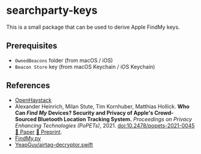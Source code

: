 # searchparty-keys

This is a small package that can be used to derive Apple FindMy keys.

## Prerequisites

- `OwnedBeacons` folder (from macOS / iOS)
- `Beacon Store` key (from macOS Keychain / iOS Keychain)

## References

- [OpenHaystack](https://github.com/seemoo-lab/openhaystack/)
- Alexander Heinrich, Milan Stute, Tim Kornhuber, Matthias Hollick. **Who Can _Find My_ Devices? Security and Privacy of Apple's Crowd-Sourced Bluetooth Location Tracking System.** _Proceedings on Privacy Enhancing Technologies (PoPETs)_, 2021. [doi:10.2478/popets-2021-0045](https://doi.org/10.2478/popets-2021-0045) [📄 Paper](https://www.petsymposium.org/2021/files/papers/issue3/popets-2021-0045.pdf) [📄 Preprint](https://arxiv.org/abs/2103.02282).
- [FindMy.py](https://github.com/malmeloo/FindMy.py/)
- [YeapGuy/airtag-decryptor.swift](https://gist.github.com/YeapGuy/f473de53c2a4e8978bc63217359ca1e4)
